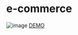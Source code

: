 # e-commerce
![image](https://user-images.githubusercontent.com/104782794/200419360-10f0cc80-c4f9-4108-a1cb-8276f03c651c.png)
[DEMO](https://e-commerce-geovannimena.netlify.app/)
